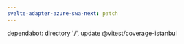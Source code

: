 ```yaml
---
svelte-adapter-azure-swa-next: patch
---
```


dependabot: directory '/', update @vitest/coverage-istanbul
